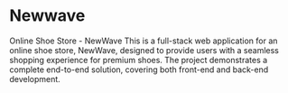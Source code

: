 # Newwave
Online Shoe Store - NewWave This is a full-stack web application for an online shoe store, NewWave, designed to provide users with a seamless shopping experience for premium shoes. The project demonstrates a complete end-to-end solution, covering both front-end and back-end development.
